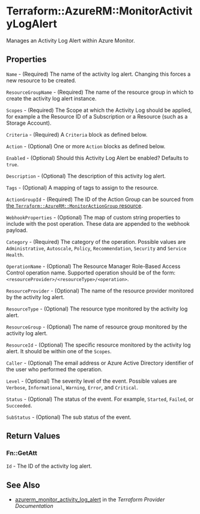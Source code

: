 # Terraform::AzureRM::MonitorActivityLogAlert

Manages an Activity Log Alert within Azure Monitor.

## Properties

`Name` - (Required) The name of the activity log alert. Changing this forces a new resource to be created.

`ResourceGroupName` - (Required) The name of the resource group in which to create the activity log alert instance.

`Scopes` - (Required) The Scope at which the Activity Log should be applied, for example a the Resource ID of a Subscription or a Resource (such as a Storage Account).

`Criteria` - (Required) A `Criteria` block as defined below.

`Action` - (Optional) One or more `Action` blocks as defined below.

`Enabled` - (Optional) Should this Activity Log Alert be enabled? Defaults to `true`.

`Description` - (Optional) The description of this activity log alert.

`Tags` - (Optional) A mapping of tags to assign to the resource.

`ActionGroupId` - (Required) The ID of the Action Group can be sourced from [the `Terraform::AzureRM::MonitorActionGroup` resource](./monitor_action_group.html).

`WebhookProperties` - (Optional) The map of custom string properties to include with the post operation. These data are appended to the webhook payload.

`Category` - (Required) The category of the operation. Possible values are `Administrative`, `Autoscale`, `Policy`, `Recommendation`, `Security` and `Service Health`.

`OperationName` - (Optional) The Resource Manager Role-Based Access Control operation name. Supported operation should be of the form: `<resourceProvider>/<resourceType>/<operation>`.

`ResourceProvider` - (Optional) The name of the resource provider monitored by the activity log alert.

`ResourceType` - (Optional) The resource type monitored by the activity log alert.

`ResourceGroup` - (Optional) The name of resource group monitored by the activity log alert.

`ResourceId` - (Optional) The specific resource monitored by the activity log alert. It should be within one of the `Scopes`.

`Caller` - (Optional) The email address or Azure Active Directory identifier of the user who performed the operation.

`Level` - (Optional) The severity level of the event. Possible values are `Verbose`, `Informational`, `Warning`, `Error`, and `Critical`.

`Status` - (Optional) The status of the event. For example, `Started`, `Failed`, or `Succeeded`.

`SubStatus` - (Optional) The sub status of the event.


## Return Values

### Fn::GetAtt

`Id` - The ID of the activity log alert.

## See Also

* [azurerm_monitor_activity_log_alert](https://www.terraform.io/docs/providers/azurerm/r/monitor_activity_log_alert.html) in the _Terraform Provider Documentation_